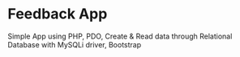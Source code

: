 # Feedback App
Simple App using PHP, PDO, Create & Read data through Relational Database with MySQLi driver, Bootstrap 
